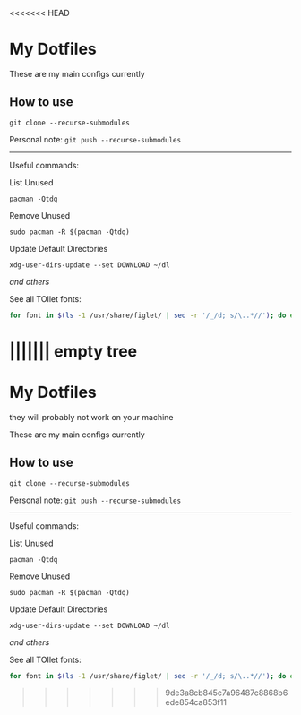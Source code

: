 <<<<<<< HEAD
# My Dotfiles

These are my main configs currently

## How to use

```
git clone --recurse-submodules
```

Personal note: `git push --recurse-submodules`

---

Useful commands:

List Unused
```
pacman -Qtdq
```

Remove Unused
```
sudo pacman -R $(pacman -Qtdq)
```

Update Default Directories
```
xdg-user-dirs-update --set DOWNLOAD ~/dl
```
*and others*

See all TOIlet fonts:

```zsh
for font in $(ls -1 /usr/share/figlet/ | sed -r '/_/d; s/\..*//'); do echo $font; toilet -f "$font" -F rainbow "Spencer"; done
```
||||||| empty tree
=======
# My Dotfiles

they will probably not work on your machine


These are my main configs currently

## How to use

```
git clone --recurse-submodules
```

Personal note: `git push --recurse-submodules`

---

Useful commands:

List Unused
```
pacman -Qtdq
```

Remove Unused
```
sudo pacman -R $(pacman -Qtdq)
```

Update Default Directories
```
xdg-user-dirs-update --set DOWNLOAD ~/dl
```
*and others*

See all TOIlet fonts:

```zsh
for font in $(ls -1 /usr/share/figlet/ | sed -r '/_/d; s/\..*//'); do echo $font; toilet -f "$font" -F rainbow "Spencer"; done
```
>>>>>>> 9de3a8cb845c7a96487c8868b6ede854ca853f11
